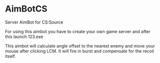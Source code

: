 # AimBotCS
Server AimBot for CS:Source


For using this aimbot you have to create your own game server and after this launch 123.exe

This aimbot will calculate angle offset to the nearest enemy and move your mouse after clicking LCM.
It will fire in burst and compensate for the recoil itself.
